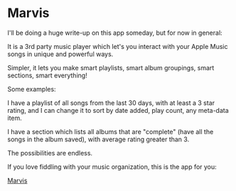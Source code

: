 # Marvis

I'll be doing a huge write-up on this app someday, but for now in general:

It is a 3rd party music player which let's you interact with your Apple Music songs in unique and powerful ways.

Simpler, it lets you make smart playlists, smart album groupings, smart sections, smart everything!

Some examples:

I have a playlist of all songs from the last 30 days, with at least a 3 star rating, and I can change it to sort by date added, play count, any meta-data item.

I have a section which lists all albums that are "complete" (have all the songs in the album saved), with average rating greater than 3.

The possibilities are endless.

If you love fiddling with your music organization, this is the app for you:

[Marvis](https://apps.apple.com/us/app/marvis-pro/id1447768809)
